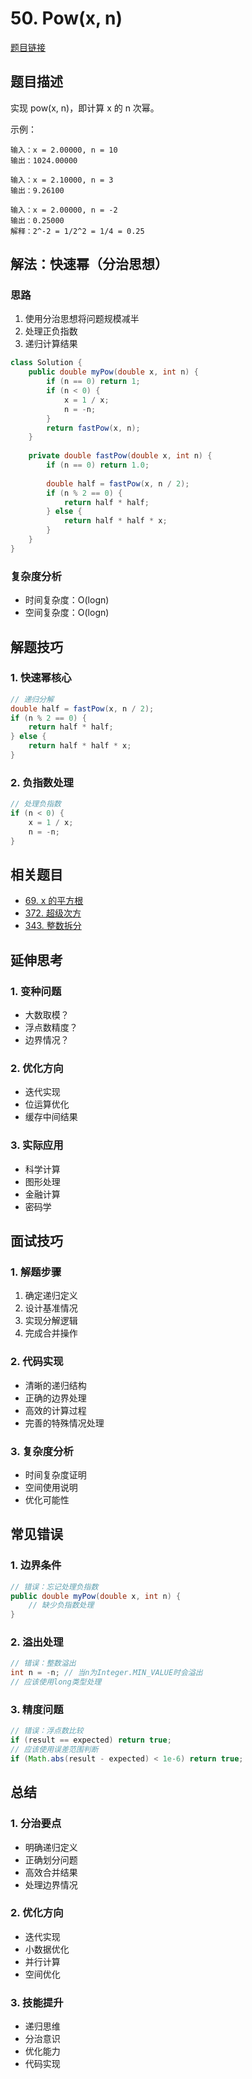 # 50. Pow(x, n)

[题目链接](https://leetcode.com/problems/powx-n/)

## 题目描述
实现 pow(x, n)，即计算 x 的 n 次幂。

示例：
```
输入：x = 2.00000, n = 10
输出：1024.00000

输入：x = 2.10000, n = 3
输出：9.26100

输入：x = 2.00000, n = -2
输出：0.25000
解释：2^-2 = 1/2^2 = 1/4 = 0.25
```

## 解法：快速幂（分治思想）

### 思路
1. 使用分治思想将问题规模减半
2. 处理正负指数
3. 递归计算结果

```java
class Solution {
    public double myPow(double x, int n) {
        if (n == 0) return 1;
        if (n < 0) {
            x = 1 / x;
            n = -n;
        }
        return fastPow(x, n);
    }
    
    private double fastPow(double x, int n) {
        if (n == 0) return 1.0;
        
        double half = fastPow(x, n / 2);
        if (n % 2 == 0) {
            return half * half;
        } else {
            return half * half * x;
        }
    }
}
```

### 复杂度分析
- 时间复杂度：O(logn)
- 空间复杂度：O(logn)

## 解题技巧

### 1. 快速幂核心
```java
// 递归分解
double half = fastPow(x, n / 2);
if (n % 2 == 0) {
    return half * half;
} else {
    return half * half * x;
}
```

### 2. 负指数处理
```java
// 处理负指数
if (n < 0) {
    x = 1 / x;
    n = -n;
}
```

## 相关题目
- [69. x 的平方根](https://leetcode.com/problems/sqrtx/)
- [372. 超级次方](https://leetcode.com/problems/super-pow/)
- [343. 整数拆分](https://leetcode.com/problems/integer-break/)

## 延伸思考

### 1. 变种问题
- 大数取模？
- 浮点数精度？
- 边界情况？

### 2. 优化方向
- 迭代实现
- 位运算优化
- 缓存中间结果

### 3. 实际应用
- 科学计算
- 图形处理
- 金融计算
- 密码学

## 面试技巧

### 1. 解题步骤
1. 确定递归定义
2. 设计基准情况
3. 实现分解逻辑
4. 完成合并操作

### 2. 代码实现
- 清晰的递归结构
- 正确的边界处理
- 高效的计算过程
- 完善的特殊情况处理

### 3. 复杂度分析
- 时间复杂度证明
- 空间使用说明
- 优化可能性

## 常见错误

### 1. 边界条件
```java
// 错误：忘记处理负指数
public double myPow(double x, int n) {
    // 缺少负指数处理
}
```

### 2. 溢出处理
```java
// 错误：整数溢出
int n = -n; // 当n为Integer.MIN_VALUE时会溢出
// 应该使用long类型处理
```

### 3. 精度问题
```java
// 错误：浮点数比较
if (result == expected) return true;
// 应该使用误差范围判断
if (Math.abs(result - expected) < 1e-6) return true;
```

## 总结

### 1. 分治要点
- 明确递归定义
- 正确划分问题
- 高效合并结果
- 处理边界情况

### 2. 优化方向
- 迭代实现
- 小数据优化
- 并行计算
- 空间优化

### 3. 技能提升
- 递归思维
- 分治意识
- 优化能力
- 代码实现
